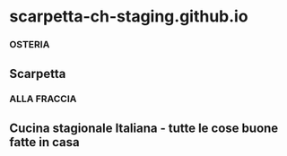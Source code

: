 scarpetta-ch-staging.github.io
==============================


### OSTERIA
## Scarpetta
### ALLA FRACCIA

Cucina stagionale Italiana - tutte le cose buone fatte in casa
--------------------------------------------------------------

